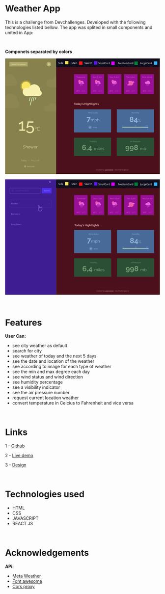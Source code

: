 # Weather App

This is a challenge from Devchallenges. Developed with the following technologies listed bellow. The app was splited in small components and united in App: 

<br>

**Componets separated by colors**

![Portfolio overview](./src/assets/screenshot1.png)

![Portfolio overview](./src/assets/screenshot2.png)

<br>

# Features

**User Can:**

- see city weather as default
- search for city
- see weather of today and the next 5 days
- see the date and location of the weather
- see according to image for each type of weather
- see the min and max degree each day
- see wind status and wind direction
- see humidity percentage
- see a visibility indicator
- see the air pressure number
- request current location weather
- convert temperature in Celcius to Fahrenheit and vice versa

<br>

# Links

1 - [Github](https://github.com/Tiago-Rodrigs/weather)

2 - [Live demo](https://theweatherappp.netlify.app/)

3 - [Design](https://www.figma.com/file/5X3Ao3gEqZPqqKctP7riDF)

<br>

# Technologies used

- HTML
- CSS
- JAVASCRIPT
- REACT JS

<br>

# Acknowledgements

**APi:**

- [Meta Weather](https://https://www.metaweather.com/api/)
- [Font awesome](https://fontawesome.com/)
- [ Cors proxy ](https://github.com/Rob--W/cors-anywhere)
